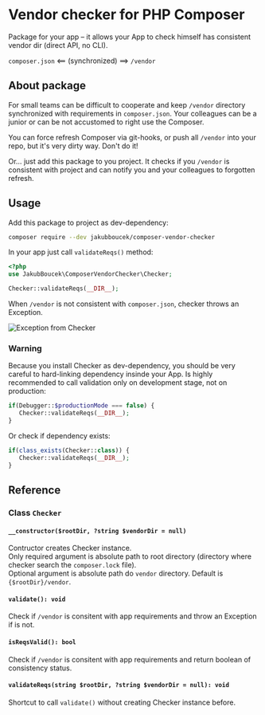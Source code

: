 # Vendor checker for PHP Composer
Package for your app – it allows your App to check himself has consistent vendor dir (direct API, no CLI).

`composer.json` <== (synchronized) ==> `/vendor`

## About package
For small teams can be difficult to cooperate and keep `/vendor` directory synchronized with requirements
in `composer.json`. Your colleagues can be a junior or can be not accustomed to right use the Composer.

You can force refresh Composer via git-hooks, or push all `/vendor` into your repo, but it's very dirty way.
Don't do it!

Or… just add this package to you project. It checks if you `/vendor` is consistent with project and can
notify you and your colleagues to forgotten refresh.

## Usage
Add this package to project as dev-dependency:
```bash
composer require --dev jakubboucek/composer-vendor-checker
```

In your app just call `validateReqs()` method:
```php
<?php
use JakubBoucek\ComposerVendorChecker\Checker;

Checker::validateReqs(__DIR__);
```

When `/vendor` is not consistent with `composer.json`, checker throws an Exception.

![Exception from Checker](https://cdn.jakub-boucek.cz/screenshot/190703-jptvw.png)

### Warning
Because you install Checker as dev-dependency, you should be very careful to hard-linking dependency
insinde your App. Is highly recommended to call validation only on development stage, not on production:

```php
if(Debugger::$productionMode === false) {
   Checker::validateReqs(__DIR__);
}
```

Or check if dependency exists:
```php
if(class_exists(Checker::class)) {
   Checker::validateReqs(__DIR__);
}
```

## Reference

### Class `Checker`

#### `__constructor($rootDir, ?string $vendorDir = null)`
Contructor creates Checker instance.\
Only required argument is absolute path to root directory (directory where checker search the `composer.lock` file).\
Optional argument is absolute path do `vendor` directory. Default is `{$rootDir}/vendor`.

#### `validate(): void`
Check if `/vendor` is consitent with app requirements and throw an Exception if is not.

#### `isReqsValid(): bool`
Check if `/vendor` is consitent with app requirements and return boolean of consistency status.

#### `validateReqs(string $rootDir, ?string $vendorDir = null): void`
Shortcut to call `validate()` without creating Checker instance before.